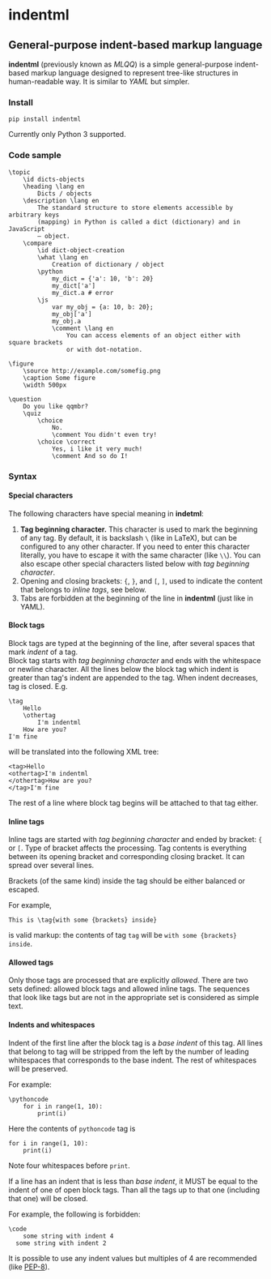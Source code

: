# indentml
## General-purpose indent-based markup language

**indentml** (previously known as *MLQQ*) is a simple general-purpose indent-based markup language designed to represent tree-like structures in human-readable way. It is similar to *YAML* but simpler.

### Install

    pip install indentml
   
Currently only Python 3 supported.

### Code sample

    \topic
        \id dicts-objects
        \heading \lang en
            Dicts / objects
        \description \lang en
            The standard structure to store elements accessible by arbitrary keys
            (mapping) in Python is called a dict (dictionary) and in JavaScript
            — object.
        \compare
            \id dict-object-creation
            \what \lang en
                Creation of dictionary / object
            \python
                my_dict = {'a': 10, 'b': 20}
                my_dict['a']
                my_dict.a # error
            \js
                var my_obj = {a: 10, b: 20};
                my_obj['a']
                my_obj.a
                \comment \lang en
                    You can access elements of an object either with square brackets
                    or with dot-notation.

    \figure
        \source http://example.com/somefig.png
        \caption Some figure
        \width 500px
    
    \question
        Do you like qqmbr?
        \quiz
            \choice
                No.
                \comment You didn't even try!
            \choice \correct
                Yes, i like it very much!
                \comment And so do I!


### Syntax
#### Special characters
The following characters have special meaning in **indetml**:

1. **Tag beginning character.** This character is used to mark the beginning of any tag. By default, it is backslash `\` 
(like in LaTeX), but can be configured to any other character. If you need to enter this character literally, you have 
to escape it with the same character (like `\\`). You can also escape other special characters listed below with *tag beginning character*.
2. Opening and closing brackets: `{`, `}`, and `[`, `]`, used to indicate the content that belongs to *inline tags*, see below.
3. Tabs are forbidden at the beginning of the line in **indentml** (just like in YAML).

#### Block tags
Block tags are typed at the beginning of the line, after several spaces that mark *indent* of a tag.  
Block tag starts with *tag beginning character* and ends with the whitespace or newline character. All the lines below the block tag
which indent is greater than tag's indent are appended to the tag. When indent decreases, tag is closed. E.g.

    \tag
        Hello
        \othertag
            I'm indentml
        How are you?
    I'm fine
    
will be translated into the following XML tree:

    <tag>Hello
    <othertag>I'm indentml
    </othertag>How are you?
    </tag>I'm fine

The rest of a line where block tag begins will be attached to that tag either.

#### Inline tags
Inline tags are started with *tag beginning character* and ended by bracket: `{` or `[`. Type of bracket affects the 
processing. Tag contents is everything between its opening bracket and corresponding closing bracket. 
It can spread over several lines.

Brackets (of the same kind) inside the tag should be either balanced or escaped.

For example,

    This is \tag{with some {brackets} inside}
    
is valid markup: the contents of tag `tag` will be `with some {brackets} inside`.

#### Allowed tags
Only those tags are processed that are explicitly *allowed*. There are two sets defined: allowed block tags and allowed inline tags.
The sequences that look like tags but are not in the appropriate set is considered as simple text.

#### Indents and whitespaces
Indent of the first line after the block tag is a *base indent* of this tag. All lines that belong to tag will be stripped 
from the left by the number of leading whitespaces that corresponds to the base indent. The rest of whitespaces will be preserved.

For example:

    \pythoncode
        for i in range(1, 10):
            print(i)

Here the contents of `pythoncode` tag is 

    for i in range(1, 10):
        print(i)

Note four whitespaces before `print`.

If a line has an indent that is less than *base indent*, it MUST be equal to the indent of one of open block tags. Than 
all the tags up to that one (including that one) will be closed.

For example, the following is forbidden:

    \code
        some string with indent 4
      some string with indent 2

It is possible to use any indent values but multiples of 4 are recommended (like [PEP-8](https://www.python.org/dev/peps/pep-0008/)).
